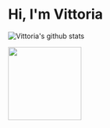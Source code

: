 # Hi, I'm Vittoria

![Vittoria's github stats](https://github-readme-stats.vercel.app/api?username=viborotto&show_icons=true&theme=tokyonight)


<a href="https://github.com/sponsors/M0nica"><img align="left" width="150" height="150" src="https://github.com/viborotto/viborotto/blob/main/octocatvi/vi-octocat-rotating.gif?raw=true"></a>

